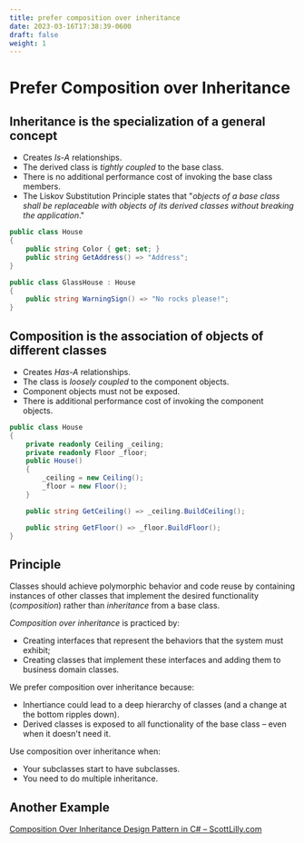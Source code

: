 ```yaml
---
title: prefer composition over inheritance
date: 2023-03-16T17:38:39-0600
draft: false
weight: 1
---
```

# Prefer Composition over Inheritance
## Inheritance is the specialization of a general concept
- Creates *Is-A* relationships.
- The derived class is *tightly coupled* to the base class.
- There is no additional performance cost of invoking the base class members.
- The Liskov Substitution Principle states that "*objects of a base class shall be replaceable with objects of its derived classes without breaking the application*."

```cs
public class House 
{
    public string Color { get; set; }
    public string GetAddress() => "Address";
}

public class GlassHouse : House 
{
    public string WarningSign() => "No rocks please!";
}
```

## Composition is the association of objects of different classes
- Creates *Has-A* relationships.
- The class is *loosely coupled* to the component objects.
- Component objects must not be exposed.
- There is additional performance cost of invoking the component objects.

```cs
public class House 
{
    private readonly Ceiling _ceiling;
    private readonly Floor _floor;
    public House() 
    {
        _ceiling = new Ceiling();
        _floor = new Floor();
    }

    public string GetCeiling() => _ceiling.BuildCeiling();

    public string GetFloor() => _floor.BuildFloor();
}
```

## Principle
Classes should achieve polymorphic behavior and code reuse by containing instances of other classes that implement the desired functionality (*composition*) rather than *inheritance* from a base class.

*Composition over inheritance* is practiced by:
- Creating interfaces that represent the behaviors that the system must exhibit;
- Creating classes that implement these interfaces and adding them to business domain classes.

We prefer composition over inheritance because:
- Inhertiance could lead to a deep hierarchy of classes (and a change at the bottom ripples down).
- Derived classes is exposed to all functionality of the base class – even when it doesn't need it.

Use composition over inheritance when:
- Your subclasses start to have subclasses.
- You need to do multiple inheritance.

## Another Example
[Composition Over Inheritance Design Pattern in C# – ScottLilly.com](https://scottlilly.com/c-design-patterns-composition-over-inheritance/)

